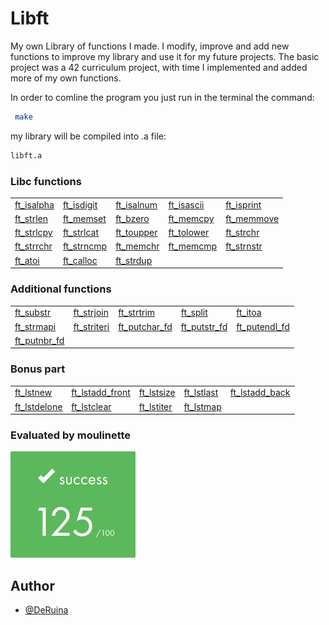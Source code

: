 
# Libft
My own Library of functions I made. I modify, improve and add 
new functions to improve my library and use it for my future
projects. The basic project was a 42 curriculum project, with 
time I implemented and added more of my own functions.

In order to comline the program you just run in the terminal
the command: 
```bash
 make
```
my library will be compiled into .a file:
```bash
libft.a
```
### Libc functions
<table>
	<tr>
		<td><a href ="./src/ft_isalpha.c">ft_isalpha</a></td>
		<td><a href ="./src/ft_isdigit.c">ft_isdigit</a></td>
		<td><a href ="./src/ft_isalnum.c">ft_isalnum</a></td>
		<td><a href ="./src/ft_isascii.c">ft_isascii</a></td>
		<td><a href ="./src/ft_isprint.c">ft_isprint</a></td>
	</tr>
	<tr>
		<td><a href ="./src/ft_strlen.c">ft_strlen</a></td>
		<td><a href ="./src/ft_memset.c">ft_memset</a></td>
		<td><a href ="./src/ft_bzero.c">ft_bzero</a></td>
		<td><a href ="./src/ft_memcpy.c">ft_memcpy</a></td>
		<td><a href ="./src/ft_memmove.c">ft_memmove</a></td>
	</tr>
	<tr>
		<td><a href ="./src/ft_strlcpy.c">ft_strlcpy</a></td>
		<td><a href ="./src/ft_strlcat.c">ft_strlcat</a></td>
		<td><a href ="./src/ft_toupper.c">ft_toupper</a></td>
		<td><a href ="./src/ft_tolower.c">ft_tolower</a></td>
		<td><a href ="./src/ft_strchr.c">ft_strchr</a></td>
	</tr>
	<tr>
		<td><a href ="./src/ft_strrchr.c">ft_strrchr</a></td>
		<td><a href ="./src/ft_strncmp.c">ft_strncmp</a></td>
		<td><a href ="./src/ft_memchr.c">ft_memchr</a></td>
		<td><a href ="./src/ft_memcmp.c">ft_memcmp</a></td>
		<td><a href ="./src/ft_strnstr.c">ft_strnstr</a></td>
	</tr>
	<tr>
		<td><a href ="./src/ft_atoi.c">ft_atoi</a></td>
		<td><a href ="./src/ft_calloc.c">ft_calloc</a></td>
		<td><a href ="./src/ft_strdup.c">ft_strdup</a></td>
	</tr>
</table>

### Additional functions

<table>
	<tr>
		<td><a href ="./src/ft_substr.c">ft_substr</a></td>
		<td><a href ="./src/ft_strjoin.c">ft_strjoin</a></td>
		<td><a href ="./src/ft_strtrim.c">ft_strtrim</a></td>
		<td><a href ="./src/ft_split.c">ft_split</a></td>
		<td><a href ="./src/ft_itoa.c">ft_itoa</a></td>
	</tr>
	<tr>
		<td><a href ="./src/ft_strmapi.c">ft_strmapi</a></td>
		<td><a href ="./src/ft_striteri.c">ft_striteri</a></td>
		<td><a href ="./src/ft_putchar_fd.c">ft_putchar_fd</a></td>
		<td><a href ="./src/ft_putstr_fd.c">ft_putstr_fd</a></td>
		<td><a href ="./src/ft_putendl_fd.c">ft_putendl_fd</a></td>
	</tr>
	<tr>
		<td><a href ="./src/ft_putnbr_fd.c">ft_putnbr_fd</a></td>
	</tr>
</table>

### Bonus part

<table>
	<tr>
		<td><a href ="./src/ft_lstnew_bonus.c">ft_lstnew</a></td>
		<td><a href ="./src/ft_lstadd_front_bonus.c">ft_lstadd_front</a></td>
		<td><a href ="./src/ft_lstsize_bonus.c">ft_lstsize</a></td>
		<td><a href ="./src/ft_lstlast_bonus.c">ft_lstlast</a></td>
		<td><a href ="./src/ft_lstadd_back_bonus.c">ft_lstadd_back</a></td>
	</tr>
	<tr>
		<td><a href ="./src/ft_lstdelone_bonus.c">ft_lstdelone</a></td>
		<td><a href ="./src/ft_lstclear_bonus.c">ft_lstclear</a></td>
		<td><a href ="./src/ft_lstiter_bonus.c">ft_lstiter</a></td>
		<td><a href ="./src/ft_lstmap_bonus.c">ft_lstmap</a></td>
	</tr>
</table>

### Evaluated by moulinette

![125/100](img/125.png)

## Author

- [@DeRuina](https://github.com/DeRuina)

